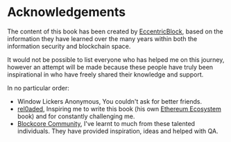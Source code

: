 # Acknowledgements

The content of this book has been created by [ EccentricBlock](https://twitter.com/EccentricBlock), based on the information they have learned over the many years within both the information security and blockchain space.

It would not be possible to list everyone who has helped me on this journey, however an attempt will be made because these people have truly been inspirational  in who have freely shared their knowledge and support.

In no particular order:
+ Window Lickers Anonymous, You couldn't ask for better friends.
+  [rel0aded](https://www.twitter.com/0xRel0aded), Inspiring me to write this book (his own [Ethereum Ecosystem](https://www.ethexplainer.com/) book) and for constantly challenging me.
+  [Blockcore Community](https://www.blockcore.net/), I've learnt to much from these talented individuals. They have provided inspiration, ideas and helped with QA.
